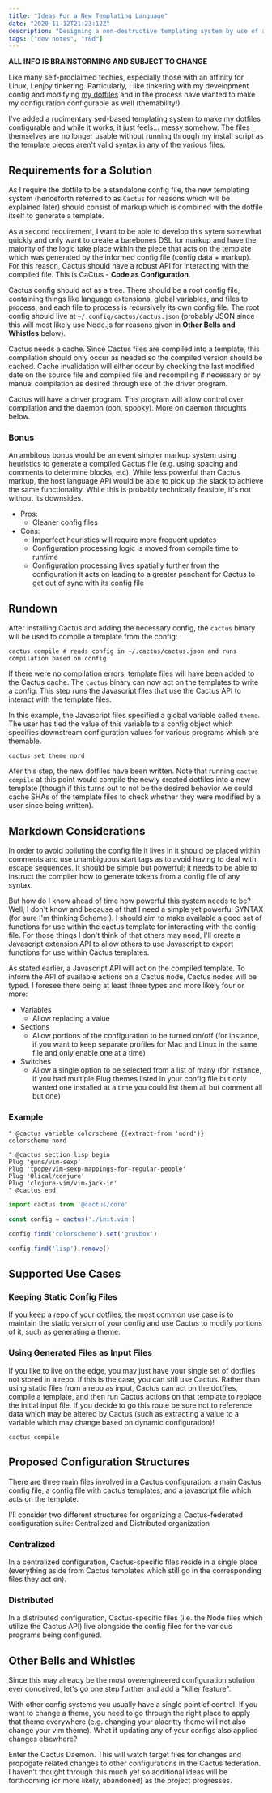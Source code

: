```yaml
---
title: "Ideas For a New Templating Language"
date: "2020-11-12T21:23:12Z"
description: "Designing a non-destructive templating system by use of an informed compiler"
tags: ["dev notes", "r&d"]
---
```


**ALL INFO IS BRAINSTORMING AND SUBJECT TO CHANGE**

Like many self-proclaimed techies, especially those with an affinity for Linux, I enjoy tinkering. Particularly, I like tinkering with my development config and modifying [my dotfiles](https://github.com/konapun/dotfiles)
and in the process have wanted to make my configuration configurable as well (themability!).

I've added a rudimentary sed-based templating system to make my dotfiles configurable and while it works,
it just feels... messy somehow. The files themselves are no longer usable without running through my install
script as the template pieces aren't valid syntax in any of the various files.

## Requirements for a Solution
As I require the dotfile to be a standalone config file, the new templating system (henceforth referred to as `Cactus` for reasons which will be explained later) should consist of markup which
is combined with the dotfile itself to generate a template.

As a second requirement, I want to be able to develop this sytem somewhat quickly and only want to create a barebones DSL for markup and have the majority of the logic take place within the piece
that acts on the template which was generated by the informed config file (config data + markup). For this reason, Cactus should have a robust API for interacting with the compiled file.
This is CaCtus - **Code as Configuration**.

Cactus config should act as a tree. There should be a root config file, containing things like language extensions, global variables, and files to process, and each file to process is recursively
its own config file. The root config should live at `~/.config/cactus/cactus.json` (probably JSON since this will most likely use Node.js for reasons given in **Other Bells and Whistles** below).

Cactus needs a cache. Since Cactus files are compiled into a template, this compilation should only occur as needed so the compiled version should be cached. Cache invalidation will either occur
by checking the last modified date on the source file and compiled file and recompiling if necessary or by manual compilation as desired through use of the driver program.

Cactus will have a driver program. This program will allow control over compilation and the daemon (ooh, spooky). More on daemon throughts below.

### Bonus
An ambitous bonus would be an event simpler markup system using heuristics to generate a compiled Cactus file (e.g. using spacing and comments to determine blocks, etc). While less powerful than
Cactus markup, the host language API would be able to pick up the slack to achieve the same functionality. While this is probably technically feasible, it's not without its downsides.

  * Pros:
    * Cleaner config files
  * Cons:
    * Imperfect heuristics will require more frequent updates
    * Configuration processing logic is moved from compile time to runtime
    * Configuration processing lives spatially further from the configuration it acts on leading to a greater penchant for Cactus to get out of sync with its config file

## Rundown
After installing Cactus and adding the necessary config, the `cactus` binary will be used to compile a template from the config:

```shell
cactus compile # reads config in ~/.cactus/cactus.json and runs compilation based on config
```

If there were no compilation errors, template files will have been added to the Cactus cache. The `cactus` binary can now act on the templates to write a config. This step runs the Javascript files that
use the Cactus API to interact with the template files.

In this example, the Javascript files specified a global variable called `theme`. The user has tied the value of this variable to a config object which specifies downstream configuration values for
various programs which are themable.

```
cactus set theme nord
```

Afer this step, the new dotfiles have been written. Note that running `cactus compile` at this point would compile the newly created dotfiles into a new template (though if this turns out to not be the
desired behavior we could cache SHAs of the template files to check whether they were modified by a user since being written).

## Markdown Considerations
In order to avoid polluting the config file it lives in it should be placed within comments and use unambiguous start tags as to avoid having to deal with escape sequences. It should be simple but
powerful; it needs to be able to instruct the compiler how to generate tokens from a config file of any syntax.

But how do I know ahead of time how powerful this system needs to be? Well, I don't know and because of that I need a simple yet powerful SYNTAX (for sure I'm thinking Scheme!). I should aim to make
available a good set of functions for use within the cactus template for interacting with the config file. For those things I don't think of that others may need, I'll create a Javascript extension
API to allow others to use Javascript to export functions for use within Cactus templates.

As stated earlier, a Javascript API will act on the compiled template. To inform the API of available actions on a Cactus node, Cactus nodes will be typed. I foresee there being at least three types
and more likely four or more:

  * Variables
    * Allow replacing a value
  * Sections
    * Allow portions of the configuration to be turned on/off (for instance, if you want to keep separate profiles for Mac and Linux in the same file and only enable one at a time)
  * Switches
    * Allow a single option to be selected from a list of many (for instance, if you had multiple Plug themes listed in your config file but only wanted one installed at a time you could list them all but comment all but one)

### Example

```vim
" @cactus variable colorscheme {(extract-from 'nord')}
colorscheme nord

" @cactus section lisp begin
Plug 'guns/vim-sexp'
Plug 'tpope/vim-sexp-mappings-for-regular-people'
Plug 'Olical/conjure'
Plug 'clojure-vim/vim-jack-in'
" @cactus end
```

```js
import cactus from '@cactus/core'

const config = cactus('./init.vim')

config.find('colorscheme').set('gruvbox')

config.find('lisp').remove()
```

## Supported Use Cases
### Keeping Static Config Files
If you keep a repo of your dotfiles, the most common use case is to maintain the static version of your config and use Cactus to modify portions of it, such as generating a theme.

### Using Generated Files as Input Files
If you like to live on the edge, you may just have your single set of dotfiles not stored in a repo. If this is the case, you can still use Cactus. Rather than using static files from a repo as input,
Cactus can act on the dotfiles, compile a template, and then run Cactus actions on that template to replace the initial input file. If you decide to go this route be sure not to reference data which may
be altered by Cactus (such as extracting a value to a variable which may change based on dynamic configuration)!

`cactus compile`

## Proposed Configuration Structures
There are three main files involved in a Cactus configuration: a main Cactus config file, a config file with cactus templates, and a javascript file which acts on the template.

I'll consider two different structures for organizing a Cactus-federated configuration suite: Centralized and Distributed organization

### Centralized
In a centralized configuration, Cactus-specific files reside in a single place (everything aside from Cactus templates which still go in the corresponding files they act on).

### Distributed
In a distributed configuration, Cactus-specific files (i.e. the Node files which utilize the Cactus API) live alongside the config files for the various programs being configured.

## Other Bells and Whistles
Since this may already be the most overengineered configuration solution ever conceived, let's go one step further and add a "killer feature".

With other config systems you usually have a single point of control. If you want to change a theme, you need to go through the right place to apply that theme everywhere (e.g. changing your alacritty
theme will not also change your vim theme). What if updating any of your configs also applied changes elsewhere?

Enter the Cactus Daemon. This will watch target files for changes and propogate related changes to other configurations in the Cactus federation. I haven't thought through this much yet so additional
ideas will be forthcoming (or more likely, abandoned) as the project progresses.
